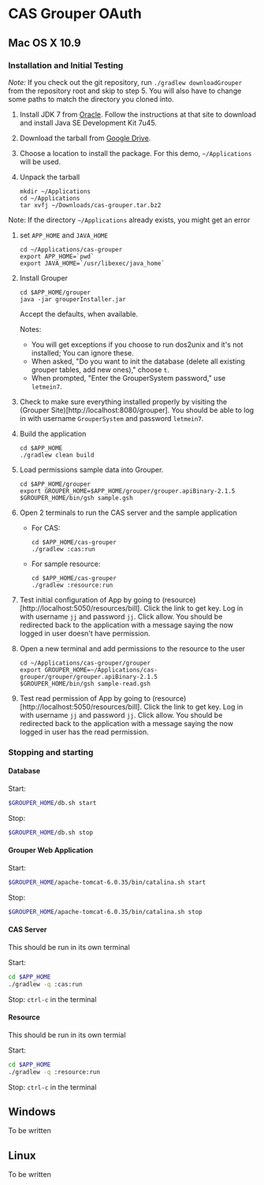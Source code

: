 # CAS Grouper OAuth

## Mac OS X 10.9

### Installation and Initial Testing

*Note:* If you check out the git repository, run `./gradlew downloadGrouper` from the repository root and skip to step 5. You will also have to change some paths to match the directory you cloned into.

1. Install JDK 7 from [Oracle](http://www.oracle.com/technetwork/java/javase/downloads/index.html). Follow the instructions at that site to download and install Java SE Development Kit 7u45.
1. Download the tarball from [Google Drive](https://drive.google.com/file/d/0B20vWe3mpgaYTWRDRFhGUkRUblE/edit?usp=sharing).
1. Choose a location to install the package. For this demo, `~/Applications` will be used.
1. Unpack the tarball

	```shell
	mkdir ~/Applications
	cd ~/Applications
	tar xvfj ~/Downloads/cas-grouper.tar.bz2
	```
Note: If the directory `~/Applications` already exists, you might get an error
1. set `APP_HOME` and `JAVA_HOME`

	```shell
	cd ~/Applications/cas-grouper
	export APP_HOME=`pwd`
	export JAVA_HOME=`/usr/libexec/java_home`
	```
1. Install Grouper

	```shell
	cd $APP_HOME/grouper
	java -jar grouperInstaller.jar
	```

	Accept the defaults, when available.

	Notes:

	* You will get exceptions if you choose to run dos2unix and it's not installed; You can ignore these.
	* When asked, "Do you want to init the database (delete all existing grouper tables, add new ones)," choose `t`.
	* When prompted, "Enter the GrouperSystem password," use `letmein7`.

1. Check to make sure everything installed properly by visiting the (Grouper Site)[http://localhost:8080/grouper]. You should be able to log in with username `GrouperSystem` and password `letmein7`.
1. Build the application

	```shell
	cd $APP_HOME
	./gradlew clean build
	```

1. Load permissions sample data into Grouper.

	```shell
	cd $APP_HOME/grouper
	export GROUPER_HOME=$APP_HOME/grouper/grouper.apiBinary-2.1.5
	$GROUPER_HOME/bin/gsh sample.gsh
	```

1. Open 2 terminals to run the CAS server and the sample application

	* For CAS:

		```shell
		cd $APP_HOME/cas-grouper
		./gradlew :cas:run
		```

	* For sample resource:

		```shell
		cd $APP_HOME/cas-grouper
		./gradlew :resource:run
		```

1. Test initial configuration of App by going to (resource)[http://localhost:5050/resources/bill]. Click the link to get key. Log in with username `jj` and password `jj`. Click allow. You should be redirected back to the application with a message saying the now logged in user doesn't have permission.

1. Open a new terminal and add permissions to the resource to the user

	```shell
	cd ~/Applications/cas-grouper/grouper
	export GROUPER_HOME=~/Applications/cas-grouper/grouper/grouper.apiBinary-2.1.5
	$GROUPER_HOME/bin/gsh sample-read.gsh
	```

1. Test read permission of App by going to (resource)[http://localhost:5050/resources/bill]. Click the link to get key. Log in with username `jj` and password `jj`. Click allow. You should be redirected back to the application with a message saying the now logged in user has the read permission.

### Stopping and starting

#### Database

Start:
```sh
$GROUPER_HOME/db.sh start
```

Stop:
```sh
$GROUPER_HOME/db.sh stop
```

#### Grouper Web Application

Start:
```sh
$GROUPER_HOME/apache-tomcat-6.0.35/bin/catalina.sh start
```

Stop:
```sh
$GROUPER_HOME/apache-tomcat-6.0.35/bin/catalina.sh stop
```

#### CAS Server

This should be run in its own terminal

Start:
```sh
cd $APP_HOME
./gradlew -q :cas:run
```

Stop:
`ctrl-c` in the terminal

#### Resource

This should be run in its own termial

Start:
```sh
cd $APP_HOME
./gradlew -q :resource:run
```

Stop:
`ctrl-c` in the terminal



## Windows

To be written

## Linux

To be written
